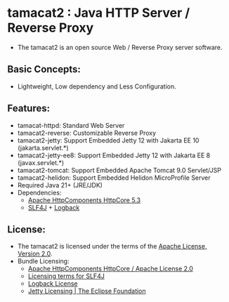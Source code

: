 # tamacat2 : Java HTTP Server / Reverse Proxy
- The tamacat2 is an open source Web / Reverse Proxy server software.

## Basic Concepts:
- Lightweight, Low dependency and Less Configuration.

## Features:
- tamacat-httpd: Standard Web Server
- tamacat2-reverse: Customizable Reverse Proxy
- tamacat2-jetty: Support Embedded Jetty 12 with Jakarta EE 10 (jakarta.servlet.*)
- tamacat2-jetty-ee8: Support Embedded Jetty 12 with Jakarta EE 8 (javax.servlet.*)
- tamacat2-tomcat: Support Embedded Apache Tomcat 9.0 Servlet/JSP
- tamacat2-helidon: Support Embedded Helidon MicroProfile Server
- Required Java 21+ (JRE/JDK)
- Dependencies:
  - [Apache HttpComponents HttpCore 5.3](https://hc.apache.org/httpcomponents-core-5.3.x/index.html)
  - [SLF4J](https://www.slf4j.org/) + [Logback](https://logback.qos.ch/)

## License:
- The tamacat2 is licensed under the terms of the [Apache License, Version 2.0](https://github.com/tamacat-cloud/tamacat2/blob/main/LICENSE.txt).
- Bundle Licensing:
  - [Apache HttpComponents HttpCore / Apache License 2.0](https://www.apache.org/licenses/LICENSE-2.0)
  - [Licensing terms for SLF4J](http://www.slf4j.org/license.html)
  - [Logback License](https://logback.qos.ch/license.html)
  - [Jetty Licensing | The Eclipse Foundation](https://www.eclipse.org/jetty/licenses.php)
